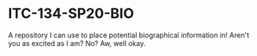 # ITC-134-SP20-BIO
A repository I can use to place potential biographical information in!
Aren't you as excited as I am?
No? Aw, well okay.
